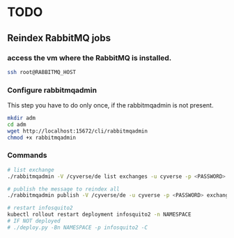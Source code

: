 # TODO


## Reindex RabbitMQ jobs

### access the vm where the RabbitMQ is installed.

```bash
ssh root@RABBITMQ_HOST
```

### Configure rabbitmqadmin

This step you have to do only once, if the rabbitmqadmin is not present.

```bash
mkdir adm
cd adm
wget http://localhost:15672/cli/rabbitmqadmin
chmod +x rabbitmqadmin
```

### Commands 

```bash
# list exchange
./rabbitmqadmin -V /cyverse/de list exchanges -u cyverse -p <PASSWORD>

# publish the message to reindex all
./rabbitmqadmin publish -V /cyverse/de -u cyverse -p <PASSWORD> exchange=de routing_key=index.all payload=""

# restart infosquito2
kubectl rollout restart deployment infosquito2 -n NAMESPACE
# IF NOT deployed
# ./deploy.py -Bn NAMESPACE -p infosquito2 -C
```
